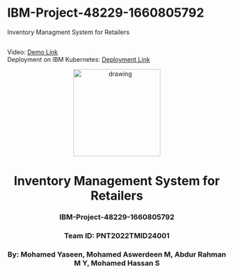 # IBM-Project-48229-1660805792
Inventory Managment System for Retailers


##
Video: <a href="https://youtu.be/_hLiYkcaeko"> Demo Link</a><br>
Deployment on IBM Kubernetes: <a href="http://159.122.183.25:32672/">Deployment Link</a>

<div align="center">
  <img src="https://upload.wikimedia.org/wikipedia/commons/5/51/IBM_logo.svg"  align="center" alt="drawing" width="200" />
  <br/>
   <h1>Inventory Management System for Retailers</h1>
   <h3>IBM-Project-48229-1660805792</h3>
   <h3>Team ID: PNT2022TMID24001</h3>
   <h3>By: Mohamed Yaseen, Mohamed Aswerdeen M, Abdur Rahman M Y, Mohamed Hassan S </h3>
</div>
